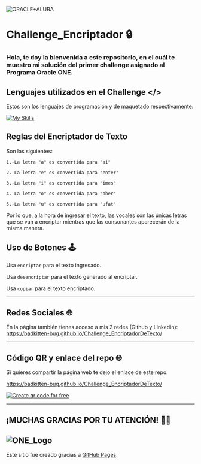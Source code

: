 
![ORACLE+ALURA](https://user-images.githubusercontent.com/81193583/232262341-be8b95dc-a41a-40a4-b6df-a5062980beff.png)
                  

# Challenge_Encriptador 🔒 



<h3>Hola, te doy la bienvenida a este repositorio, en el cuál te muestro mi solución del primer challenge asignado al Programa Oracle ONE.</h3>

## **Lenguajes utilizados en el Challenge** </>

Estos son los lenguajes de programación y de maquetado respectivamente:

[![My Skills](https://skills.thijs.gg/icons?i=html,css,js)](https://skills.thijs.gg)


## **Reglas del Encriptador de Texto**

Son las siguientes:

    1.-La letra "a" es convertida para "ai"
    
    2.-La letra "e" es convertida para "enter" 
    
    3.-La letra "i" es convertida para "imes"

    4.-La letra "o" es convertida para "ober"

    5.-La letra "u" es convertida para "ufat"

 Por lo que, a la hora de ingresar el texto, las vocales son las únicas letras que se van a encriptar mientras que las consonantes aparecerán de la misma manera.
 

## **Uso de Botones 🕹**

   Usa `encriptar` para el texto ingresado.
   
   Usa `desencriptar` para el texto generado al encriptar.
   
   Usa `copiar` para el texto encriptado.
 
 ----
 
 ## **Redes Sociales 🌐**

En la página también tienes acceso a mis 2 redes (Github y Linkedin):
https://badkitten-bug.github.io/Challenge_EncriptadorDeTexto/

---
 ## **Código QR y enlace del repo 🌐**
 
 Si quieres compartir la página web te dejo el enlace de este repo:
 
 https://badkitten-bug.github.io/Challenge_EncriptadorDeTexto/
 
<a href='https://me-qr.com' border='0' style='cursor:pointer;display:block'><img src='https://cdn.me-qr.com/qr/58858688.png?v=1683248193' alt='Create qr code for free'></a><a href='https://me-qr.com' border='0' style='cursor:default;display:none'>Create qr code for free</a>

---

## **¡MUCHAS GRACIAS POR TU ATENCIÓN! 🙌🏻**


![ONE_Logo](https://user-images.githubusercontent.com/81193583/232262344-19c7dca9-3b04-4477-835f-59f848ffc5d9.png)
---

Este sitio fue creado gracias a [GitHub Pages](https://pages.github.com/).
